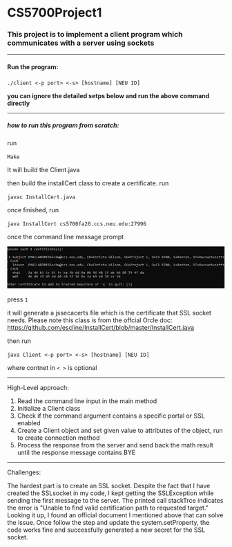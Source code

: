 # CS5700Project1


### This project is to implement a client program which communicates with a server using sockets

---

#### Run the program:

`./client <-p port> <-s> [hostname] [NEU ID]`

**you can ignore the detailed setps below and run the above command directly**

---
##### how to run this program from scratch:
run  

` Make `

It will build the Client.java

then build the installCert class to create a certificate. run

`javac InstallCert.java`

once finished, run

`java InstallCert cs5700fa20.ccs.neu.edu:27996`

once the command line message prompt


![picture](https://github.com/damonchen6886/CS5700Project1/blob/master/reference/screenshot.PNG)

press 
`1` 

it will generate a jssecacerts file which is the certificate that SSL socket needs. 
Please note this class is from the offcial Orcle doc:
https://github.com/escline/InstallCert/blob/master/InstallCert.java

then run 

`java Client <-p port> <-s> [hostname] [NEU ID]` 

where contnet in `< >` is optional

---


High-Level approach:
1. Read the command line input in the main method
2. Initialize a Client class 
3. Check if the command argument contains a specific portal or SSL enabled 
4. Create a Client object and set given value to attributes of the object, run to create connection method
5. Process the response from the server and send back the math result until the response message contains BYE
---
Challenges:

The hardest part is to create an SSL socket. Despite the fact that I have created the SSLsocket in my code, I kept getting the SSLException while sending the first message to the server. The printed call stackTrce indicates the error is "Unable to find valid certification path to requested target." Looking it up, I found an official document I mentioned above that can solve the issue. Once follow the step and update the system.setProperty, the code works fine and successfully generated a new secret for the SSL socket.
